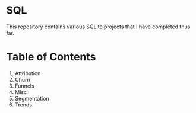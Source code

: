 # SQL

This repository contains various SQLite projects that I have completed thus far.

# Table of Contents
1. Attribution
2. Churn
3. Funnels
4. Misc
5. Segmentation
6. Trends
